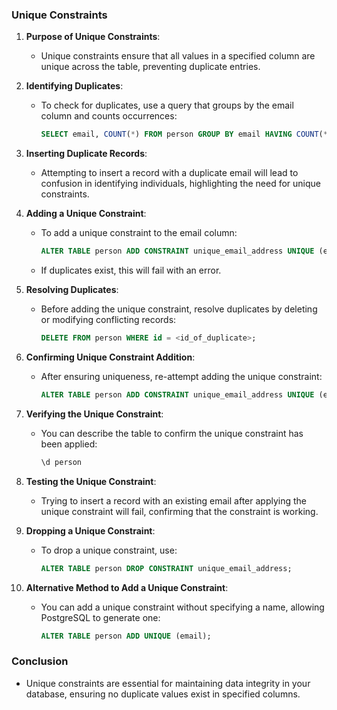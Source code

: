 
### Unique Constraints

1. **Purpose of Unique Constraints**:
   - Unique constraints ensure that all values in a specified column are unique across the table, preventing duplicate entries.

2. **Identifying Duplicates**:
   - To check for duplicates, use a query that groups by the email column and counts occurrences:
     ```sql
     SELECT email, COUNT(*) FROM person GROUP BY email HAVING COUNT(*) > 1;
     ```

3. **Inserting Duplicate Records**:
   - Attempting to insert a record with a duplicate email will lead to confusion in identifying individuals, highlighting the need for unique constraints.

4. **Adding a Unique Constraint**:
   - To add a unique constraint to the email column:
     ```sql
     ALTER TABLE person ADD CONSTRAINT unique_email_address UNIQUE (email);
     ```
   - If duplicates exist, this will fail with an error.

5. **Resolving Duplicates**:
   - Before adding the unique constraint, resolve duplicates by deleting or modifying conflicting records:
     ```sql
     DELETE FROM person WHERE id = <id_of_duplicate>;
     ```

6. **Confirming Unique Constraint Addition**:
   - After ensuring uniqueness, re-attempt adding the unique constraint:
     ```sql
     ALTER TABLE person ADD CONSTRAINT unique_email_address UNIQUE (email);
     ```

7. **Verifying the Unique Constraint**:
   - You can describe the table to confirm the unique constraint has been applied:
     ```sql
     \d person
     ```

8. **Testing the Unique Constraint**:
   - Trying to insert a record with an existing email after applying the unique constraint will fail, confirming that the constraint is working.

9. **Dropping a Unique Constraint**:
   - To drop a unique constraint, use:
     ```sql
     ALTER TABLE person DROP CONSTRAINT unique_email_address;
     ```

10. **Alternative Method to Add a Unique Constraint**:
    - You can add a unique constraint without specifying a name, allowing PostgreSQL to generate one:
      ```sql
      ALTER TABLE person ADD UNIQUE (email);
      ```

### Conclusion
- Unique constraints are essential for maintaining data integrity in your database, ensuring no duplicate values exist in specified columns.

